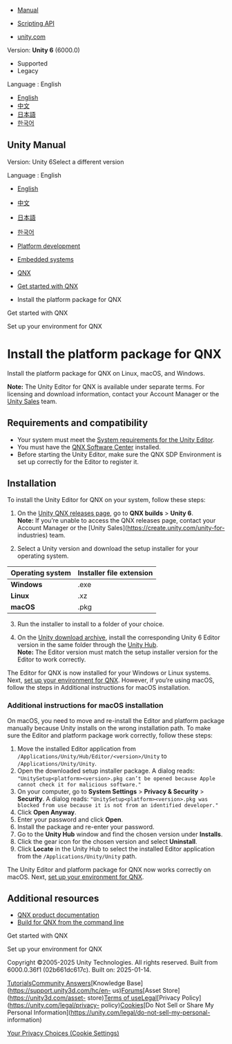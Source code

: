 [](https://docs.unity3d.com)

  * [Manual](../Manual/index.html)
  * [Scripting API](../ScriptReference/index.html)

  * [unity.com](https://unity.com/)

Version: **Unity 6** (6000.0)

  * Supported
  * Legacy

Language : English

  * [English](/Manual/qnx-install-editor.html)
  * [中文](/cn/current/Manual/qnx-install-editor.html)
  * [日本語](/ja/current/Manual/qnx-install-editor.html)
  * [한국어](/kr/current/Manual/qnx-install-editor.html)

[](https://docs.unity3d.com)

## Unity Manual

Version: Unity 6Select a different version

Language : English

  * [English](/Manual/qnx-install-editor.html)
  * [中文](/cn/current/Manual/qnx-install-editor.html)
  * [日本語](/ja/current/Manual/qnx-install-editor.html)
  * [한국어](/kr/current/Manual/qnx-install-editor.html)

  * [Platform development ](PlatformSpecific.html)
  * [Embedded systems](embedded-systems.html)
  * [QNX](qnx.html)
  * [Get started with QNX](qnx-get-started.html)
  * Install the platform package for QNX

[](qnx-get-started.html)

Get started with QNX

[](qnx-environment-setup.html)

Set up your environment for QNX

# Install the platform package for QNX

Install the platform package for QNX on Linux, macOS, and Windows.

**Note:** The Unity Editor for QNX is available under separate terms. For
licensing and download information, contact your Account Manager or the [Unity
Sales](https://create.unity.com/unity-for-industries) team.

## Requirements and compatibility

  * Your system must meet the [System requirements for the Unity Editor](system-requirements.html#editor).
  * You must have the [QNX Software Center](http://www.qnx.com/download/index.html) installed.
  * Before starting the Unity Editor, make sure the QNX SDP Environment is set up correctly for the Editor to register it.

## Installation

To install the Unity Editor for QNX on your system, follow these steps:

  1. On the [Unity QNX releases page](https://share.unity.com/secure/workspace/?packageId=BAKK-NL2G&tok=ABSEtmWNjeg8_TWIzN8VAKfsuya3N5NbgA:1730216656105&enableStreamSaver=true#directory/9226e9bb-8abd-4a07-886c-f4e0e374ac11), go to **QNX builds** > **Unity 6**.  
**Note:** If you’re unable to access the QNX releases page, contact your
Account Manager or the [Unity Sales](https://create.unity.com/unity-for-
industries) team.

  2. Select a Unity version and download the setup installer for your operating system. 

**Operating system** | **Installer file extension**  
---|---  
**Windows** | .exe  
**Linux** | .xz  
**macOS** | .pkg  
  3. Run the installer to install to a folder of your choice.

  4. On the [Unity download archive](https://unity.com/releases/editor/archive), install the corresponding Unity 6 Editor version in the same folder through the [Unity Hub](https://docs.unity3d.com/hub/manual/index.html).  
**Note:** The Editor version must match the setup installer version for the
Editor to work correctly.

The Editor for QNX is now installed for your Windows or Linux systems. Next,
[set up your environment for QNX](qnx-environment-setup.html). However, if
you’re using macOS, follow the steps in Additional instructions for macOS
installation.

### Additional instructions for macOS installation

On macOS, you need to move and re-install the Editor and platform package
manually because Unity installs on the wrong installation path. To make sure
the Editor and platform package work correctly, follow these steps:

  1. Move the installed Editor application from `/Applications/Unity/Hub/Editor/<version>/Unity` to `/Applications/Unity/Unity`.
  2. Open the downloaded setup installer package. A dialog reads: `"UnitySetup<platform><version>.pkg can’t be opened because Apple cannot check it for malicious software."`
  3. On your computer, go to **System Settings** > **Privacy & Security** > **Security**. A dialog reads: `"UnitySetup<platform><version>.pkg was blocked from use because it is not from an identified developer."`
  4. Click **Open Anyway**.
  5. Enter your password and click **Open**.
  6. Install the package and re-enter your password.
  7. Go to the **Unity Hub** window and find the chosen version under **Installs**.
  8. Click the gear icon for the chosen version and select **Uninstall**.
  9. Click **Locate** in the Unity Hub to select the installed Editor application from the `/Applications/Unity/Unity` path.

The Unity Editor and platform package for QNX now works correctly on macOS.
Next, [set up your environment for QNX](qnx-environment-setup.html).

## Additional resources

  * [QNX product documentation](http://www.qnx.com/developers/docs/index.html)
  * [Build for QNX from the command line](qnx-build-command-line.html)

[](qnx-get-started.html)

Get started with QNX

[](qnx-environment-setup.html)

Set up your environment for QNX

Copyright ©2005-2025 Unity Technologies. All rights reserved. Built from
6000.0.36f1 (02b661dc617c). Built on: 2025-01-14.

[Tutorials](https://learn.unity.com/)[Community
Answers](https://answers.unity3d.com)[Knowledge
Base](https://support.unity3d.com/hc/en-
us)[Forums](https://forum.unity3d.com)[Asset Store](https://unity3d.com/asset-
store)[Terms of
use](https://docs.unity3d.com/Manual/TermsOfUse.html)[Legal](https://unity.com/legal)[Privacy
Policy](https://unity.com/legal/privacy-
policy)[Cookies](https://unity.com/legal/cookie-policy)[Do Not Sell or Share
My Personal Information](https://unity.com/legal/do-not-sell-my-personal-
information)

[Your Privacy Choices (Cookie Settings)](javascript:void\(0\);)


